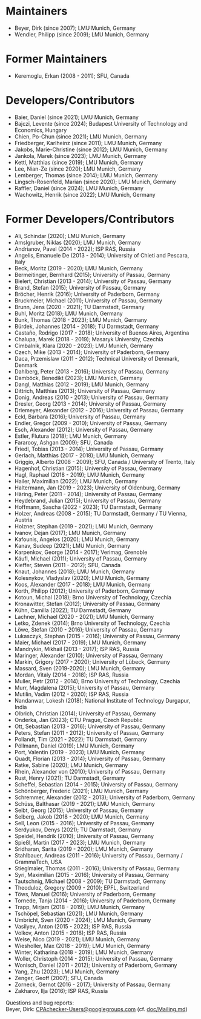 <!--
This file is part of CPAchecker,
a tool for configurable software verification:
https://cpachecker.sosy-lab.org

SPDX-FileCopyrightText: 2007-2020 Dirk Beyer <https://www.sosy-lab.org>

SPDX-License-Identifier: Apache-2.0
-->

# Maintainers
- Beyer, Dirk (since 2007); LMU Munich, Germany
- Wendler, Philipp (since 2009); LMU Munich, Germany

# Former Maintainers
- Keremoglu, Erkan (2008 - 2011); SFU, Canada

# Developers/Contributors
- Baier, Daniel (since 2021); LMU Munich, Germany
- Bajczi, Levente (since 2024); Budapest University of Technology and Economics, Hungary
- Chien, Po-Chun (since 2021); LMU Munich, Germany
- Friedberger, Karlheinz (since 2011); LMU Munich, Germany
- Jakobs, Marie-Christine (since 2012); LMU Munich, Germany
- Jankola, Marek (since 2023); LMU Munich, Germany
- Kettl, Matthias (since 2019); LMU Munich, Germany
- Lee, Nian-Ze (since 2020); LMU Munich, Germany
- Lemberger, Thomas (since 2014); LMU Munich, Germany
- Lingsch-Rosenfeld, Marian (since 2020); LMU Munich, Germany
- Raffler, Daniel (since 2024); LMU Munich, Germany
- Wachowitz, Henrik (since 2022); LMU Munich, Germany

# Former Developers/Contributors
- Ali, Schindar (2020); LMU Munich, Germany
- Amslgruber, Niklas (2020); LMU Munich, Germany
- Andrianov, Pavel (2014 - 2022); ISP RAS, Russia
- Angelis, Emanuele De (2013 - 2014); University of Chieti and Pescara, Italy
- Beck, Moritz (2019 - 2020); LMU Munich, Germany
- Bermeitinger, Bernhard (2015); University of Passau, Germany
- Bielert, Christian (2013 - 2014); University of Passau, Germany
- Brand, Stefan (2015); University of Passau, Germany
- Bröcher, Henrik (2016); University of Paderborn, Germany
- Bruckmeier, Michael (2011); University of Passau, Germany
- Brunn, Jens (2020 - 2021); TU Darmstadt, Germany
- Buhl, Moritz (2018); LMU Munich, Germany
- Bunk, Thomas (2018 - 2023); LMU Munich, Germany
- Bürdek, Johannes (2014 - 2018); TU Darmstadt, Germany
- Castaño, Rodrigo (2017 - 2018); University of Buenos Aires, Argentina
- Chalupa, Marek (2018 - 2019); Masaryk University, Czechia
- Cimbalnik, Klara (2020 - 2023); LMU Munich, Germany
- Czech, Mike (2013 - 2014); University of Paderborn, Germany
- Daca, Przemislaw (2011 - 2012); Technical University of Denmark, Denmark
- Dahlberg, Peter (2013 - 2016); University of Passau, Germany
- Damböck, Benedikt (2023); LMU Munich, Germany
- Dangl, Matthias (2012 - 2019); LMU Munich, Germany
- Dittrich, Matthias (2013); University of Passau, Germany
- Donig, Andreas (2010 - 2013); University of Passau, Germany
- Dresler, Georg (2013 - 2014); University of Passau, Germany
- Driemeyer, Alexander (2012 - 2016); University of Passau, Germany
- Eckl, Barbara (2016); University of Passau, Germany
- Endler, Gregor (2009 - 2010); University of Passau, Germany
- Esch, Alexander (2012); University of Passau, Germany
- Estler, Flutura (2018); LMU Munich, Germany
- Fararooy, Ashgan (2009); SFU, Canada
- Friedl, Tobias (2013 - 2014); University of Passau, Germany
- Gerlach, Matthias (2017 - 2018); LMU Munich, Germany
- Griggio, Alberto (2008 - 2009); SFU, Canada / University of Trento, Italy
- Hagenhof, Christian (2015); University of Passau, Germany
- Hagl, Raphael (2018 - 2019); LMU Munich, Germany
- Hailer, Maximilian (2022); LMU Munich, Germany
- Haltermann, Jan (2019 - 2023); University of Oldenburg, Germany
- Häring, Peter (2011 - 2014); University of Passau, Germany
- Heydebrand, Julian (2015); University of Passau, Germany
- Hoffmann, Sascha (2022 - 2023); TU Darmstadt, Germany
- Holzer, Andreas (2008 - 2015); TU Darmstadt, Germany / TU Vienna, Austria
- Holzner, Stephan (2019 - 2021); LMU Munich, Germany
- Ivanov, Dejan (2017); LMU Munich, Germany
- Kafounis, Angelos (2020); LMU Munich, Germany
- Kanav, Sudeep (2021); LMU Munich, Germany
- Karpenkov, George (2014 - 2017); Verimag, Grenoble
- Käufl, Michael (2011); University of Passau, Germany
- Kieffer, Steven (2011 - 2012); SFU, Canada
- Knaut, Johannes (2018); LMU Munich, Germany
- Kolesnykov, Vladyslav (2020); LMU Munich, Germany
- Koos, Alexander (2017 - 2018); LMU Munich, Germany
- Korth, Philipp (2012); University of Paderborn, Germany
- Kotoun, Michal (2018); Brno University of Technology, Czechia
- Kronawitter, Stefan (2012); University of Passau, Germany
- Kühn, Camilla (2022); TU Darmstadt, Germany
- Lachner, Michael (2020 - 2021); LMU Munich, Germany
- Letko, Zdenek (2014); Brno University of Technology, Czechia
- Löwe, Stefan (2010 - 2016); University of Passau, Germany
- Lukasczyk, Stephan (2015 - 2016); University of Passau, Germany
- Maier, Michael (2017 - 2019); LMU Munich, Germany
- Mandrykin, Mikhail (2013 - 2017); ISP RAS, Russia
- Maringer, Alexander (2010); University of Passau, Germany
- Markin, Grigory (2017 - 2020); University of Lübeck, Germany
- Massard, Sven (2019-2020); LMU Munich, Germany
- Mordan, Vitaly (2014 - 2018); ISP RAS, Russia
- Muller, Petr (2012 - 2014); Brno University of Technology, Czechia
- Murr, Magdalena (2015); University of Passau, Germany
- Mutilin, Vadim (2012 - 2020); ISP RAS, Russia
- Nandanwar, Lokesh (2018); National Institute of Technology Durgapur, India
- Olbrich, Christian (2014); University of Passau, Germany
- Onderka, Jan (2023); CTU Prague, Czech Republic
- Ott, Sebastian (2013 - 2016); University of Passau, Germany
- Peters, Stefan (2011 - 2012); University of Passau, Germany
- Pollandt, Tim (2021 - 2022); TU Darmstadt, Germany
- Pöllmann, Daniel (2019); LMU Munich, Germany
- Port, Valentin (2019 - 2023); LMU Munich, Germany
- Quadt, Florian (2013 - 2014); University of Passau, Germany
- Ratke, Sabine (2020); LMU Munich, Germany
- Rhein, Alexander von (2010); University of Passau, Germany
- Rust, Henry (2021); TU Darmstadt, Germany
- Scheffel, Sebastian (2014 - 2015); University of Passau, Germany
- Schönberger, Frederic (2021); LMU Munich, Germany
- Schremmer, Alexander (2012 - 2013); University of Paderborn, Germany
- Schüss, Balthasar (2019 - 2021); LMU Munich, Germany
- Seibt, Georg (2015); University of Passau, Germany
- Selberg, Jakob (2018 - 2020); LMU Munich, Germany
- Sell, Leon (2015 - 2016); University of Passau, Germany
- Serdyukov, Denys (2021); TU Darmstadt, Germany
- Speidel, Hendrik (2010); University of Passau, Germany
- Spießl, Martin (2017 - 2023); LMU Munich, Germany
- Sridharan, Sarita (2019 - 2020); LMU Munich, Germany
- Stahlbauer, Andreas (2011 - 2016); University of Passau, Germany / GrammaTech, USA
- Stieglmaier, Thomas (2011 - 2016); University of Passau, Germany
- Syri, Maximilian (2015 - 2016); University of Passau, Germany
- Tautschnig, Michael (2008 - 2009); TU Darmstadt, Germany
- Theoduloz, Gregory (2009 - 2010); EPFL, Switzerland
- Töws, Manuel (2016); University of Paderborn, Germany
- Tornede, Tanja (2014 - 2016); University of Paderborn, Germany
- Trapp, Mirjam (2018 - 2019); LMU Munich, Germany
- Tschöpel, Sebastian (2021); LMU Munich, Germany
- Umbricht, Sven (2020 - 2024); LMU Munich, Germany
- Vasilyev, Anton (2015 - 2022); ISP RAS, Russia
- Volkov, Anton (2015 - 2018); ISP RAS, Russia
- Weise, Nico (2019 - 2021); LMU Munich, Germany
- Wiesholler, Max (2018 - 2019); LMU Munich, Germany
- Winter, Katharina (2018 - 2019); LMU Munich, Germany
- Woller, Christoph (2014 - 2015); University of Passau, Germany
- Wonisch, Daniel (2011 - 2012); University of Paderborn, Germany
- Yang, Zhu (2023); LMU Munich, Germany
- Zenger, Geoff (2007); SFU, Canada
- Zorneck, Gernot (2016 - 2017); University of Passau, Germany
- Zakharov, Ilja (2016); ISP RAS, Russia

Questions and bug reports:  
  Beyer, Dirk: CPAchecker-Users@googlegroups.com (cf. [doc/Mailing.md](doc/Mailing.md))

